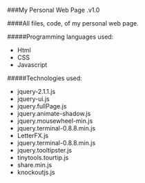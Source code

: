 ###My Personal Web Page .v1.0

####All files, code, of my personal web page.

#####Programming languages used:
- Html
- CSS
- Javascript

#####Technologies used:
- jquery-2.1.1.js
- jquery-ui.js
- jquery.fullPage.js
- jquery.animate-shadow.js
- jquery.mousewheel-min.js
- jquery.terminal-0.8.8.min.js
- LetterFX.js
- jquery.terminal-0.8.8.min.js
- jquery.tooltipster.js
- tinytools.tourtip.js
- share.min.js
- knockoutjs.js
